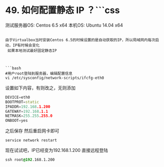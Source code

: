 # 49. 如何配置静态 IP ？```css
测试服务器OS: Centos 6.5 x64
本机OS: Ubuntu 14.04 x64
```

由于Virtualbox当时安装Centos 6.5的时候设置的是自动获取的IP，所以局域网内每次启动，IP有时候会变化
 如果本地测试最好固定静态IP



```bash
#用户root登陆到服务器，编辑配置信息
vi /etc/sysconfig/network-scripts/ifcfg-eth0
```

设置如下内容，有则改之，无则添加



```cpp
DEVICE=eth0
BOOTPROT=static
IPADDR=192.168.1.200
GATEWAY=192.168.1.1
NETMASK=255.255.255.0
ONBOOT=yes
```

之后保存
 然后重启网卡即可



```undefined
service network restart
```

现在试试吧，IP已经变为192.168.1.200
 直接远程登陆



```css
ssh root@192.168.1.200
```





